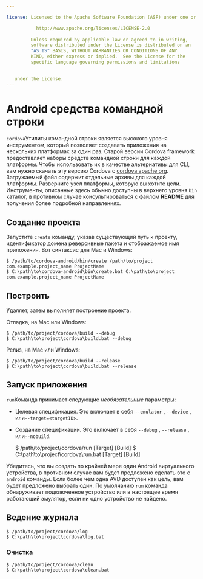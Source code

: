 ```yaml
---

license: Licensed to the Apache Software Foundation (ASF) under one or more contributor license agreements. See the NOTICE file distributed with this work for additional information regarding copyright ownership. The ASF licenses this file to you under the Apache License, Version 2.0 (the "License"); you may not use this file except in compliance with the License. You may obtain a copy of the License at

           http://www.apache.org/licenses/LICENSE-2.0
    
         Unless required by applicable law or agreed to in writing,
         software distributed under the License is distributed on an
         "AS IS" BASIS, WITHOUT WARRANTIES OR CONDITIONS OF ANY
         KIND, either express or implied.  See the License for the
         specific language governing permissions and limitations
    

   under the License.
---
```


# Android средства командной строки

`cordova`Утилиты командной строки является высокого уровня инструментом, который позволяет создавать приложения на нескольких платформах за один раз. Старой версии Cordova framework предоставляет наборы средств командной строки для каждой платформы. Чтобы использовать их в качестве альтернативы для CLI, вам нужно скачать эту версию Cordova с [cordova.apache.org][1]. Загружаемый файл содержит отдельные архивы для каждой платформы. Разверните узел платформы, которую вы хотите цели. Инструменты, описанные здесь обычно доступны в верхнего уровня `bin` каталог, в противном случае консультироваться с файлом **README** для получения более подробной направлениях.

 [1]: http://cordova.apache.org

## Создание проекта

Запустите `create` команду, указав существующий путь к проекту, идентификатор домена реверсивные пакета и отображаемое имя приложения. Вот синтаксис для Mac и Windows:

    $ /path/to/cordova-android/bin/create /path/to/project com.example.project_name ProjectName
    $ C:\path\to\cordova-android\bin\create.bat C:\path\to\project com.example.project_name ProjectName
    

## Построить

Удаляет, затем выполняет построение проекта.

Отладка, на Mac или Windows:

    $ /path/to/project/cordova/build --debug
    $ C:\path\to\project\cordova\build.bat --debug
    

Релиз, на Mac или Windows:

    $ /path/to/project/cordova/build --release
    $ C:\path\to\project\cordova\build.bat --release
    

## Запуск приложения

`run`Команда принимает следующие *необязательные* параметры:

*   Целевая спецификация. Это включает в себя `--emulator` , `--device` , или`--target=<targetID>`.

*   Создание спецификации. Это включает в себя `--debug` , `--release` , или`--nobuild`.
    
    $ /path/to/project/cordova/run \[Target\] \[Build\] $ C:\path\to\project\cordova\run.bat \[Target\] \[Build\]

Убедитесь, что вы создать по крайней мере один Android виртуального устройства, в противном случае вам будет предложено сделать это с `android` команды. Если более чем одна AVD доступен как цель, вам будет предложено выбрать один. По умолчанию `run` команда обнаруживает подключенное устройство или в настоящее время работающий эмулятор, если ни одно устройство не найдено.

## Ведение журнала

    $ /path/to/project/cordova/log
    $ C:\path\to\project\cordova\log.bat
    

### Очистка

    $ /path/to/project/cordova/clean
    $ C:\path\to\project\cordova\clean.bat